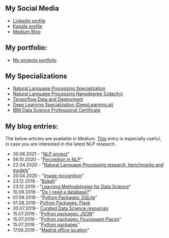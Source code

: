 ## My Social Media
* [LinkedIn profile](https://www.linkedin.com/in/teemumaatta/)
* [Kaggle profile](https://www.kaggle.com/tmkggl)
* [Medium Blog](https://medium.com/@tmmtt)

## My portfolio:
* [My projects portfolio](https://github.com/tmgthb/portfolio)

## My Specializations
* [Natural Language Processing Specialization](https://coursera.org/verify/specialization/35G6LQ8LVACD)
* [Natural Language Processing Nanodegree (Udacity)](https://confirm.udacity.com/PV45JQP5)
* [Tensorflow Data and Deployment](https://www.coursera.org/account/accomplishments/specialization/certificate/DTAHYF58DWKN)
* [Deep Learning Specialization (DeepLearning.ai)](https://www.coursera.org/account/accomplishments/specialization/certificate/GWBJZNQZREQW)
* [IBM Data Science Professional Certificate](https://www.coursera.org/account/accomplishments/specialization/certificate/KYR9SZ3LWHW4)


## My blog entries:
The below articles are available in Medium. [This](https://medium.com/@tmmtt/natural-language-processing-nlp-dc2c1d8d4110) entry is especially useful, in case you are interested in the latest NLP research.

* 30.06.2021 - "[NLP project](https://tmmtt.medium.com/nlp-project-1f62424f162e)"
* 06.10.2020 - "[Perception in NLP](https://tmmtt.medium.com/perception-in-nlp-822cb157ee0f)" 
* 22.04.2020 - "[Natural Language Processing research, benchmarks and models](https://medium.com/@tmmtt/natural-language-processing-nlp-dc2c1d8d4110)"
* 20.04.2020 - "[Image recognition](https://tmmtt.medium.com/what-makes-an-image-recognizer-acf53feb707c)"
* 23.12.2019 - "[Bokeh](https://medium.com/@tmmtt/bokeh-bf196884396a)"
* 23.12.2019 - "[Learning Methodologies for Data Science](https://medium.com/@tmmtt/learning-methodologies-for-data-science-b6094fe7ddc9)"
* 10.09.2019 - "[Do I need a database?](https://medium.com/@tmmtt/do-i-need-a-database-f74c936bcc76)"
* 07.09.2019 - "[Python Packages: SQLite](https://medium.com/@tmmtt/sqlite-77c9f6efb2e8)"
* 01.08.2019 - [Python Packages: Flask](https://medium.com/@tmmtt/python-packages-flask-e315ebe3c38e)
* 30.07.2019 - [Curated Data Science resources](https://medium.com/@tmmtt/curated-data-science-resources-c12476de006f)
* 15.07.2019 - "[Python packages: JSON](https://medium.com/@tmmtt/python-packages-json-c70a07fd6eb5)"
* 15.07.2019 - "[Python packages: Foursquare Places](https://medium.com/@tmmtt/python-packages-foursquare-places-2dbbf370dd4c)"
* 15.07.2019 - "[Python packages](https://tmmtt.medium.com/python-packages-84b724179ebf)"
* 17.06.2019 - "[Madrid office location](https://tmmtt.medium.com/python-packages-84b724179ebf)"
